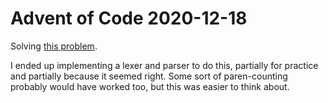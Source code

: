 # Advent of Code 2020-12-18

Solving [this problem](https://adventofcode.com/2020/day/18#part2).

I ended up implementing a lexer and parser to do this, partially for practice and partially because it seemed right.  Some sort of paren-counting probably would have worked too, but this was easier to think about.
